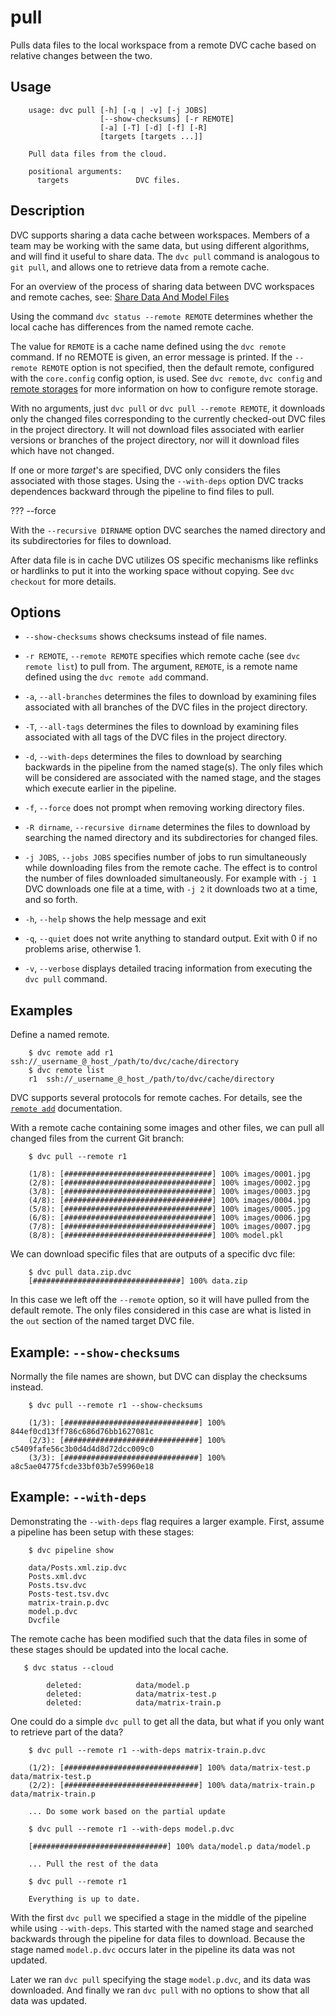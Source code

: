 # pull

Pulls data files to the local workspace from a remote DVC cache based on relative changes between the two.

## Usage

```usage
    usage: dvc pull [-h] [-q | -v] [-j JOBS]
                    [--show-checksums] [-r REMOTE]
                    [-a] [-T] [-d] [-f] [-R]
                    [targets [targets ...]]

    Pull data files from the cloud.

    positional arguments:
      targets               DVC files.
```

## Description

DVC supports sharing a data cache between workspaces.  Members of a team may
be working with the same data, but using different algorithms, and will find
it useful to share data.  The `dvc pull` command is analogous to `git pull`,
and allows one to retrieve data from a remote cache.

For an overview of the process of sharing data between DVC workspaces and remote
caches, see:
[Share Data And Model Files](/doc/use-cases/share-data-and-model-files)

Using the command `dvc status --remote REMOTE` determines whether the local
cache has differences from the named remote cache.

The value for `REMOTE` is a cache name defined using the `dvc remote` command.
If no REMOTE is given, an error message is printed.  If the `--remote REMOTE`
option is not specified, then the default remote, configured with the
`core.config` config option, is used.  See `dvc remote`, `dvc config` and
[remote storages](/doc/get-started/configure) for more information on how to
configure remote storage.

With no arguments, just `dvc pull` or `dvc pull --remote REMOTE`, it
downloads only the changed files corresponding to the currently checked-out DVC
files in the project directory.  It will not download files associated with
earlier versions or branches of the project directory, nor will it download
files which have not changed.

If one or more _target_'s are specified, DVC only considers the files associated
with those stages.  Using the `--with-deps` option DVC tracks dependences
backward through the pipeline to find files to pull.

??? --force

With the `--recursive DIRNAME` option DVC searches the named directory and its
subdirectories for files to download.

After data file is in cache DVC utilizes OS specific mechanisms like reflinks or
hardlinks to put it into the working space without copying. See `dvc checkout`
for more details.

## Options

* `--show-checksums` shows checksums instead of file names.

* `-r REMOTE`, `--remote REMOTE` specifies which remote cache 
  (see `dvc remote list`) to pull from. The argument, `REMOTE`, is a
  remote name defined using the `dvc remote add` command.

* `-a`, `--all-branches`  determines the files to download by examining files
  associated with all branches of the DVC files in the project directory.

* `-T`, `--all-tags` determines the files to download by examining files
  associated with all tags of the DVC files in the project directory.

* `-d`, `--with-deps` determines the files to download by searching backwards
  in the pipeline from the named stage(s).  The only files which will be
  considered are associated with the named stage, and the stages which execute
  earlier in the pipeline.

* `-f`, `--force` does not prompt when removing working directory files.

* `-R dirname`, `--recursive dirname` determines the files to download by
  searching the named directory and its subdirectories for changed files.

* `-j JOBS`, `--jobs JOBS` specifies number of jobs to run simultaneously while
  downloading files from the remote cache.  The effect is to control the number
  of files downloaded simultaneously.  For example with `-j 1` DVC downloads
  one file at a time, with `-j 2` it downloads two at a time, and so forth.

* `-h`, `--help` shows the help message and exit

* `-q`, `--quiet` does not write anything to standard output. Exit with 0 if
  no problems arise, otherwise 1.

* `-v`, `--verbose` displays detailed tracing information from executing the
  `dvc pull` command.

## Examples

Define a named remote.

```dvc
    $ dvc remote add r1 ssh://_username_@_host_/path/to/dvc/cache/directory
    $ dvc remote list
    r1	ssh://_username_@_host_/path/to/dvc/cache/directory
```

DVC supports several protocols for remote caches.  For details, see the
[`remote add`](/doc/commands-reference/remote-add) documentation.

With a remote cache containing some images and other files, we can pull all
changed files from the current Git branch:

```dvc
    $ dvc pull --remote r1

    (1/8): [#################################] 100% images/0001.jpg
    (2/8): [#################################] 100% images/0002.jpg
    (3/8): [#################################] 100% images/0003.jpg
    (4/8): [#################################] 100% images/0004.jpg
    (5/8): [#################################] 100% images/0005.jpg
    (6/8): [#################################] 100% images/0006.jpg
    (7/8): [#################################] 100% images/0007.jpg
    (8/8): [#################################] 100% model.pkl
```

We can download specific files that are outputs of a specific dvc file:

```dvc
    $ dvc pull data.zip.dvc
    [#################################] 100% data.zip
```

In this case we left off the `--remote` option, so it will have pulled from the
default remote.  The only files considered in this case are what is listed in
the `out` section of the named target DVC file.

## Example: `--show-checksums`

Normally the file names are shown, but DVC can display the checksums instead.

```dvc
    $ dvc pull --remote r1 --show-checksums

    (1/3): [##############################] 100% 844ef0cd13ff786c686d76bb1627081c
    (2/3): [##############################] 100% c5409fafe56c3b0d4d4d8d72dcc009c0
    (3/3): [##############################] 100% a8c5ae04775fcde33bf03b7e59960e18
```

## Example: `--with-deps`

Demonstrating the `--with-deps` flag requires a larger example.  First, assume
a pipeline has been setup with these stages:

```dvc
    $ dvc pipeline show

    data/Posts.xml.zip.dvc
    Posts.xml.dvc
    Posts.tsv.dvc
    Posts-test.tsv.dvc
    matrix-train.p.dvc
    model.p.dvc
    Dvcfile
```

The remote cache has been modified such that the data files in some of these
stages should be updated into the local cache.

```dvc
   $ dvc status --cloud

    	deleted:            data/model.p
	    deleted:            data/matrix-test.p
	    deleted:            data/matrix-train.p
```

One could do a simple `dvc pull` to get all the data, but what if you only want
to retrieve part of the data?

```dvc
    $ dvc pull --remote r1 --with-deps matrix-train.p.dvc 

    (1/2): [##############################] 100% data/matrix-test.p data/matrix-test.p
    (2/2): [##############################] 100% data/matrix-train.p data/matrix-train.p

    ... Do some work based on the partial update

    $ dvc pull --remote r1 --with-deps model.p.dvc 

    [##############################] 100% data/model.p data/model.p

    ... Pull the rest of the data

    $ dvc pull --remote r1 

    Everything is up to date.
```

With the first `dvc pull` we specified a stage in the middle of the pipeline
while using `--with-deps`.  This started with the named stage and searched
backwards through the pipeline for data files to download.  Because the stage
named `model.p.dvc` occurs later in the pipeline its data was not updated.

Later we ran `dvc pull` specifying the stage `model.p.dvc`, and its data was
downloaded.  And finally we ran `dvc pull` with no options to show that all
data was updated.
